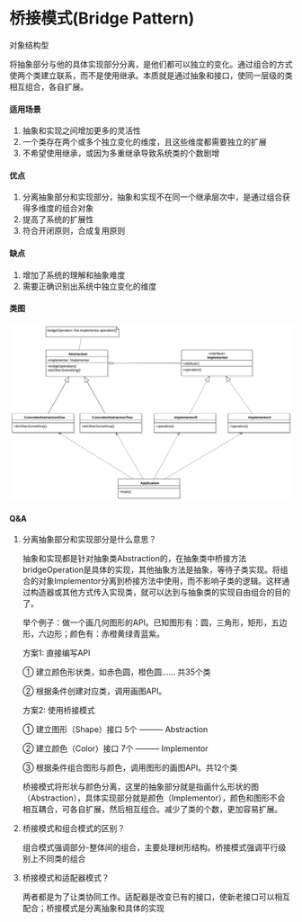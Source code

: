 # 桥接模式(Bridge Pattern)

对象结构型  

将抽象部分与他的具体实现部分分离，是他们都可以独立的变化。通过组合的方式使两个类建立联系，而不是使用继承。本质就是通过抽象和接口，使同一层级的类相互组合，各自扩展。

#### 适用场景

1. 抽象和实现之间增加更多的灵活性
2. 一个类存在两个或多个独立变化的维度，且这些维度都需要独立的扩展
3. 不希望使用继承，或因为多重继承导致系统类的个数剧增

#### 优点

1. 分离抽象部分和实现部分，抽象和实现不在同一个继承层次中，是通过组合获得多维度的组合对象
2. 提高了系统的扩展性
3. 符合开闭原则，合成复用原则

#### 缺点

1. 增加了系统的理解和抽象难度
2. 需要正确识别出系统中独立变化的维度

#### 类图

![类图](https://github.com/1065763582/java-design-patterns/blob/master/src/resources/img/bridge.svg)

#### Q&A

1. 分离抽象部分和实现部分是什么意思？

   抽象和实现都是针对抽象类Abstraction的，在抽象类中桥接方法bridgeOperation是具体的实现，其他抽象方法是抽象，等待子类实现。将组合的对象Implementor分离到桥接方法中使用，而不影响子类的逻辑。这样通过构造器或其他方式传入实现类，就可以达到与抽象类的实现自由组合的目的了。

   举个例子：做一个画几何图形的API。已知图形有：圆，三角形，矩形，五边形，六边形；颜色有：赤橙黄绿青蓝紫。

   方案1: 直接编写API

   ①  	建立颜色形状类，如赤色圆，橙色圆……  共35个类

   ②    根据条件创建对应类，调用画图API。

   方案2: 使用桥接模式

   ①   建立图形（Shape）接口 5个 ——— Abstraction

   ②   建立颜色（Color）接口 7个     ——— Implementor

   ③   根据条件组合图形与颜色，调用图形的画图API。共12个类

   桥接模式将形状与颜色分离，这里的抽象部分就是指画什么形状的图（Abstraction），具体实现部分就是颜色（Implementor），颜色和图形不会相互耦合，可各自扩展，然后相互组合。减少了类的个数，更加容易扩展。

2. 桥接模式和组合模式的区别？

   组合模式强调部分-整体间的组合，主要处理树形结构。桥接模式强调平行级别上不同类的组合

3. 桥接模式和适配器模式？

   两者都是为了让类协同工作。适配器是改变已有的接口，使新老接口可以相互配合；桥接模式是分离抽象和具体的实现